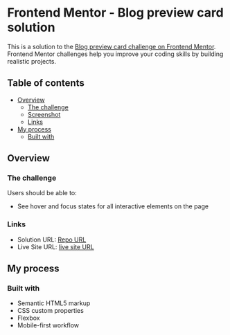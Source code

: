 # Frontend Mentor - Blog preview card solution

This is a solution to the [Blog preview card challenge on Frontend Mentor](https://www.frontendmentor.io/challenges/blog-preview-card-ckPaj01IcS). Frontend Mentor challenges help you improve your coding skills by building realistic projects.

## Table of contents

- [Overview](#overview)
  - [The challenge](#the-challenge)
  - [Screenshot](#screenshot)
  - [Links](#links)
- [My process](#my-process)
  - [Built with](#built-with)

## Overview

### The challenge

Users should be able to:

- See hover and focus states for all interactive elements on the page

### Links

- Solution URL: [Repo URL](https://github.com/fatma-mohy/blog-preview-card)
- Live Site URL: [live site URL](https://blog-preview-card-zym0.onrender.com)

## My process

### Built with

- Semantic HTML5 markup
- CSS custom properties
- Flexbox
- Mobile-first workflow

